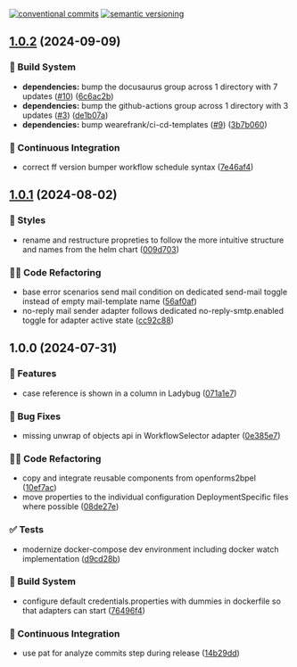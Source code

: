 [![conventional commits](https://img.shields.io/badge/conventional%20commits-1.0.0-yellow.svg)](https://conventionalcommits.org) [![semantic versioning](https://img.shields.io/badge/semantic%20versioning-2.0.0-green.svg)](https://semver.org)

## [1.0.2](https://github.com/wearefrank/openforms2xxllnc/compare/v1.0.1...v1.0.2) (2024-09-09)

### 🤖 Build System

* **dependencies:** bump the docusaurus group across 1 directory with 7 updates ([#10](https://github.com/wearefrank/openforms2xxllnc/issues/10)) ([6c6ac2b](https://github.com/wearefrank/openforms2xxllnc/commit/6c6ac2b38b370e0ef865ea655d859840f899f58c))
* **dependencies:** bump the github-actions group across 1 directory with 3 updates ([#3](https://github.com/wearefrank/openforms2xxllnc/issues/3)) ([de1b07a](https://github.com/wearefrank/openforms2xxllnc/commit/de1b07a70bf4dd52fde1f05f10adee82b21df71a))
* **dependencies:** bump wearefrank/ci-cd-templates ([#9](https://github.com/wearefrank/openforms2xxllnc/issues/9)) ([3b7b060](https://github.com/wearefrank/openforms2xxllnc/commit/3b7b0604fce66736be9541e2ba14aad1e5510275))

### 🔁 Continuous Integration

* correct ff version bumper workflow schedule syntax ([7e46af4](https://github.com/wearefrank/openforms2xxllnc/commit/7e46af4bf77daa45bf64a39b7a7a89388fd53592))

## [1.0.1](https://github.com/wearefrank/openforms2xxllnc/compare/v1.0.0...v1.0.1) (2024-08-02)

### 🎨 Styles

* rename and restructure propreties to follow the more intuitive structure and names from the helm chart ([009d703](https://github.com/wearefrank/openforms2xxllnc/commit/009d703b3e4c023d447c3aaa7163aeb297d055b5))

### 🧑‍💻 Code Refactoring

* base error scenarios send mail condition on dedicated send-mail toggle instead of empty mail-template name ([56af0af](https://github.com/wearefrank/openforms2xxllnc/commit/56af0af78a3dfa46c7ad3a09afd49c568db165d1))
* no-reply mail sender adapter follows dedicated no-reply-smtp.enabled toggle for adapter active state ([cc92c88](https://github.com/wearefrank/openforms2xxllnc/commit/cc92c886052e1ce724016c422d77c6bc493d3d6d))

## 1.0.0 (2024-07-31)

### 🍕 Features

* case reference is shown in a column in Ladybug ([071a1e7](https://github.com/wearefrank/openforms2xxllnc/commit/071a1e7ebc00994dd556debc4c095e829e1e2d31))

### 🐛 Bug Fixes

* missing unwrap of objects api in WorkflowSelector adapter ([0e385e7](https://github.com/wearefrank/openforms2xxllnc/commit/0e385e7090929c1e0c41da6cb9a2cfe448eb947e))

### 🧑‍💻 Code Refactoring

* copy and integrate reusable components from openforms2bpel ([10ef7ac](https://github.com/wearefrank/openforms2xxllnc/commit/10ef7ac0789d7d6457e726d41de2c7afe7056fdf))
* move properties to the individual configuration DeploymentSpecific files where possible ([08de27e](https://github.com/wearefrank/openforms2xxllnc/commit/08de27e30b4ca90bb07360c97dc3790ad60e6d81))

### ✅ Tests

* modernize docker-compose dev environment including docker watch implementation ([d9cd28b](https://github.com/wearefrank/openforms2xxllnc/commit/d9cd28b290beff46799a24384fd6ad60be89112f))

### 🤖 Build System

* configure default credentials.properties with dummies in dockerfile so that adapters can start ([76496f4](https://github.com/wearefrank/openforms2xxllnc/commit/76496f46f5960b41a7e7e371fd666b31e698473c))

### 🔁 Continuous Integration

* use pat for analyze commits step during release ([14b29dd](https://github.com/wearefrank/openforms2xxllnc/commit/14b29ddfd80fad51545abd7b17ba385827ab94f7))
